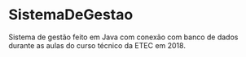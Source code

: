 # SistemaDeGestao
Sistema de gestão feito em Java com conexão com banco de dados durante as aulas do curso técnico da ETEC em 2018.
